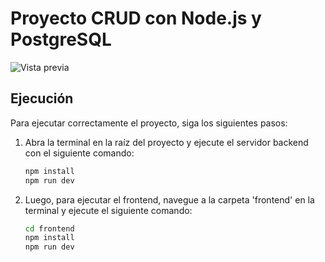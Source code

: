 # Proyecto CRUD con Node.js y PostgreSQL

![Vista previa](https://github.com/itsmisce/crud-postgres-nodejs/blob/main/layout.png)

## Ejecución

Para ejecutar correctamente el proyecto, siga los siguientes pasos:

1. Abra la terminal en la raíz del proyecto y ejecute el servidor backend con el siguiente comando:

   ```bash
   npm install
   npm run dev

2. Luego, para ejecutar el frontend, navegue a la carpeta 'frontend' en la terminal y ejecute el siguiente comando:

   ```bash
   cd frontend
   npm install
   npm run dev
